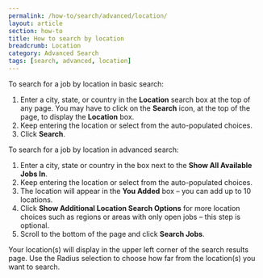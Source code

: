 ```yaml
---
permalink: /how-to/search/advanced/location/
layout: article
section: how-to
title: How to search by location
breadcrumb: Location
category: Advanced Search
tags: [search, advanced, location]
---
```


To search for a job by location in basic search:

1.	Enter a city, state, or country in the **Location** search box at the top of any page.  You may have to click on the **Search** icon, at the top of the page, to display the **Location** box.
2.	Keep entering the location or select from the auto-populated choices.
3.	Click **Search**.

To search for a job by location in advanced search:

1.	Enter a city, state or country in the box next to the **Show All Available Jobs In**.
2.	Keep entering the location or select from the auto-populated choices.
3.	The location will appear in the **You Added** box – you can add up to 10 locations.
4.	Click **Show Additional Location Search Options** for more location choices such as regions or areas with only open jobs – this step is optional.
5.	Scroll to the bottom of the page and click **Search Jobs**.

Your location(s) will display in the upper left corner of the search results page.  Use the Radius selection to choose how far from the location(s) you want to search. 
